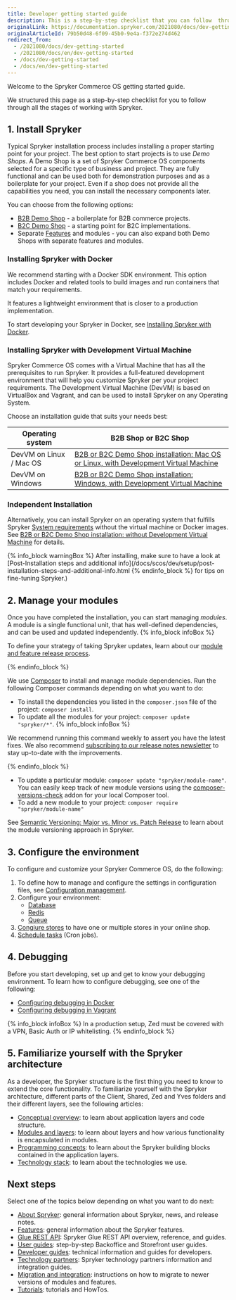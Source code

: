 ```yaml
---
title: Developer getting started guide
description: This is a step-by-step checklist that you can follow  through all the stages of working with Spryker.
originalLink: https://documentation.spryker.com/2021080/docs/dev-getting-started
originalArticleId: 79b50d48-6f09-45b0-9e4a-f372e274d462
redirect_from:
  - /2021080/docs/dev-getting-started
  - /2021080/docs/en/dev-getting-started
  - /docs/dev-getting-started
  - /docs/en/dev-getting-started
---
```


Welcome to the Spryker Commerce OS getting started guide.

We structured this page as a step-by-step checklist for you to follow through all the stages of working with Spryker.

## 1. Install Spryker

Typical Spryker installation process includes installing a proper starting point for your project. The best option to start projects is to use *Demo Shops*. A Demo Shop is a set of Spryker Commerce OS components selected for a specific type of business and project. They are fully functional and can be used both for demonstration purposes and as a boilerplate for your project. Even if a shop does not provide all the capabilities you need, you can install the necessary components later.

You can choose from the following options:

* [B2B Demo Shop](/docs/scos/user/intro-to-spryker//b2b-suite.html) - a boilerplate for B2B commerce projects.
* [B2C Demo Shop](/docs/scos/user/intro-to-spryker/b2c-suite.html) - a starting point for B2C implementations.
* Separate [Features](/docs/scos/dev/features/{{site.version}}/overview-of-the-feature-guides.html) and modules - you can also expand both Demo Shops with separate features and modules.

### Installing Spryker with Docker
We recommend starting with a Docker SDK environment. This option includes Docker and related tools to build images and run containers that match your requirements.

It features a lightweight environment that is closer to a production implementation.

To start developing your Spryker in Docker, see [Installing Spryker with Docker](/docs/scos/dev/setup/installing-spryker-with-docker/installing-spryker-with-docker.html).

### Installing Spryker with Development Virtual Machine

Spryker Commerce OS comes with a Virtual Machine that has all the prerequisites to run Spryker. It provides a full-featured development environment that will help you customize Spryker per your project requirements. The Development Virtual Machine (DevVM) is based on VirtualBox and Vagrant, and can be used to install Spryker on any Operating System.

Choose an installation guide that suits your needs best:


| Operating system | B2B Shop or B2C Shop |
| --- | --- |
| DevVM on Linux / Mac OS | [B2B or B2C Demo Shop installation: Mac OS or Linux, with Development Virtual Machine](/docs/scos/dev/setup/installing-spryker-with-vagrant/b2b-or-b2c-demo-shop-installation-mac-os-or-linux-with-development-virtual-machine.html) |
| DevVM on Windows | [B2B or B2C Demo Shop installation: Windows, with Development Virtual Machine](/docs/scos/dev/setup/installing-spryker-with-vagrant/b2b-or-b2c-demo-shop-installation-windows-with-development-virtual-machine.html) |

### Independent Installation
Alternatively, you can install Spryker on an operating system that fulfills Spryker [System requirements](/docs/scos/dev/setup/system-requirements.html) without the virtual machine or Docker images. See [B2B or B2C Demo Shop installation: without Development Virtual Machine](/docs/scos/dev/setup/installing-spryker-with-vagrant/b2b-or-b2c-demo-shop-installation-without-development-virtual-machine.html) for details.

{% info_block warningBox %}
After installing, make sure to have a look at [Post-Installation steps and additional info](/docs/scos/dev/setup/post-installation-steps-and-additional-info.html
{% endinfo_block %} for tips on fine-tuning Spryker.)

## 2. Manage your modules

Once you have completed the installation, you can start managing *modules*. A module is a single functional unit, that has well-defined dependencies, and can be used and updated independently.
{% info_block infoBox %}

To define your strategy of taking Spryker updates, learn about our [module and feature release process](/docs/scos/user/intro-to-spryker/spryker-release-process.html).

{% endinfo_block %}

We use [Composer](/docs/scos/dev/setup/composer.html) to install and manage module dependencies.
Run the following Composer commands depending on what you want to do:
* To install the dependencies you listed in the `composer.json` file of the project: `composer install`.
*  To update all the modules for your project: `composer update "spryker/*"`.
{% info_block infoBox %}

We recommend running this command weekly to assert you have the latest fixes. We also recommend [subscribing to our release notes newsletter](https://now.spryker.com/release-notes) to stay up-to-date with the improvements.

{% endinfo_block %}
*  To update a particular module: `composer update "spryker/module-name"`. You can easily keep track of new module versions using the [composer-versions-check](https://github.com/Soullivaneuh/composer-versions-check) addon for your local Composer tool.
*  To add a new module to your project: `composer require "spryker/module-name"`

See [Semantic Versioning: Major vs. Minor vs. Patch Release](/docs/scos/dev/architecture/module-api/semantic-versioning-major-vs.-minor-vs.-patch-release.html) to learn about the module versioning approach in Spryker.


## 3. Configure the environment

To configure and customize your Spryker Commerce OS, do the following:

1. To define how to manage and configure the settings in configuration files, see [Configuration management](/docs/scos/dev/back-end-development/zed/data-manipulation/configuration-management.html).
2. Configure your environment:
    *   [Database](/docs/scos/dev/developer-guides/{{page.version}}/installation/configuring-the-database-server.html)
    *   [Redis](/docs/scos/dev/developer-guides/{{page.version}}/installation/redis-configuration.html)
    <!---*   [ElasticSearch](/docs/scos/dev/back-end-development/zed/data-manipulation/data-interaction/search/configuring-elasticsearch.html)-->
    *   [Queue](/docs/scos/dev/back-end-development/data-manipulation/queue/queue.html)
3. [Congiure stores](/docs/scos/dev/tutorials-and-howtos/{{page.version}}/howtos/howto-set-up-multiple-stores.html#configure-stores) to have one or multiple stores in your online shop.
4. [Schedule tasks](/docs/scos/dev/back-end-development/cronjobs/cronjob-scheduling.html) (Cron jobs).
<!---4. Move to the maintenance mode-->

## 4. Debugging

Before you start developing, set up and get to know your debugging environment. To learn how to configure debugging, see one of the following:
* [Configuring debugging in Docker](/docs/scos/dev/the-docker-sdk/configuring-debugging-in-docker.html)
* [Configuring debugging in Vagrant](/docs/scos/dev/setup/installing-spryker-with-vagrant/debugger/configuring-debugging-in-vagrant.html)

{% info_block infoBox %}
In a production setup, Zed must be covered with a VPN, Basic Auth or IP whitelisting.
{% endinfo_block %}

## 5. Familiarize yourself with the Spryker architecture

As a developer, the Spryker structure is the first thing you need to know to extend the core functionality. To familiarize yourself with the Spryker architecture, different parts of the Client, Shared, Zed and Yves folders and their different layers, see the following articles:

* [Conceptual overview](/docs/scos/dev/architecture/conceptual-overview.html): to learn about application layers and code structure.
* [Modules and layers](/docs/scos/dev/architecture/modules-and-layers.html): to learn about layers and how various functionality is encapsulated in modules.
* [Programming concepts](/docs/scos/dev/architecture/programming-concepts.html): to learn about the Spryker building blocks contained in the application layers.
* [Technology stack](/docs/scos/dev/architecture/technology-stack.html): to learn about the technologies we use.

<!---* Introduction to navigating the folder structure, main concepts and namespacing.
* The project directory
* The OS directories-->

<!---## Step 5: The Development Virtual Machine

Get to know the parts of the Spryker Development Virtual Machine with which we ship the Spryker Commerce OS so that you have a pre-configured and ready to go stack.

* What is the Spryker DevVM (Development Virtual Machine) and why do we need it?
* Main Structure
* Technology Stack: Linux distribution, PHP, Postgres, MySQL, ES, Redis, Queue, Jenkins-->



## Next steps

Select one of the topics below depending on what you want to do next:

* [About Spryker](/docs/scos/user/intro-to-spryker/about-spryker.html): general information about Spryker, news, and release notes.
* [Features](/docs/scos/dev/features/{{page.version}}/overview-of-the-feature-guides.html): general information about the Spryker features.
* [Glue REST API](/docs/scos/dev/glue-api-guides/{{page.version}}/glue-rest-api.html): Spryker Glue REST API overview, reference, and guides.
* [User guides](/docs/scos/user/user-guides/{{page.version}}/about-user-guides.html): step-by-step Backoffice and Storefront user guides.
* [Developer guides](/docs/scos/dev/developer-guides/{{page.version}}/overview-of-the-developer-guides.html): technical information and guides for developers.
* [Technology partners](/docs/scos/dev/technology-partners/{{page.version}}/technology-partner-integration.html): Spryker technology partners information and integration guides.
* [Migration and integration](/docs/scos/dev/migration-and-integration/{{page.version}}/about-migration-and-integration-guides.html): instructions on how to migrate to newer versions of modules and features.
* [Tutorials](/docs/scos/dev/tutorials-and-howtos/{{page.version}}/about-tutorials.html): tutorials and HowTos.
